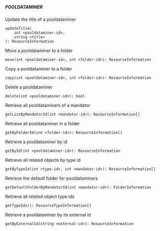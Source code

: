 ##### POOLDATAMINER

Update the title of a pooldataminer


```
updateTitle(
    int <pooldataminer-id>,
    string <title>
): ResourceInformation
```

Move a pooldataminer to a folder


```
move(int <pooldataminer-id>, int <folder-id>): ResourceInformation
```

Copy a pooldataminer to a folder


```
copy(int <pooldataminer-id>, int <folder-id>): ResourceInformation
```

Delete a pooldataminer


```
delete(int <pooldataminer-id>): bool
```

Retrieve all pooldataminers of a mandator


```
getListByMandatorId(int <mandator-id>): ResourceInformation[]
```

Retrieve all pooldataminer in a folder


```
getByFolderId(int <folder-id>): ResourceInformation[]
```

Retrieve a pooldataminer by id


```
getById(int <pooldataminer-id>): ResourceInformation
```

Retrieve all related objects by type id


```
getByTypeId(int <type-id>, int <mandator-id>): ResourceInformation[]
```

Retrieve the default folder for pooldataminers


```
getDefaultFolderByMandatorId(int <mandator-id>): FolderInformation
```

Retrieve all related object type ids


```
getTypeIds(): ResourceTypeInformation[]
```

Retrieve a pooldataminer by its external id


```
getByExternalId(string <external-id>): ResourceInformation
```
